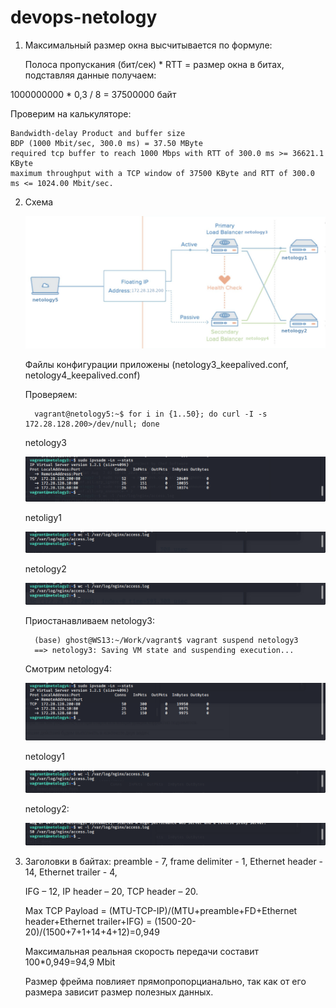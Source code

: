 

# devops-netology

1. Максимальный размер окна высчитывается по формуле:
   
   Полоса пропускания (бит/сек) * RTT = размер окна в битах, подставляя данные получаем:

  1000000000 * 0,3 / 8 = 37500000 байт

  Проверим на калькуляторе:

    Bandwidth-delay Product and buffer size
    BDP (1000 Mbit/sec, 300.0 ms) = 37.50 MByte
    required tcp buffer to reach 1000 Mbps with RTT of 300.0 ms >= 36621.1 KByte
    maximum throughput with a TCP window of 37500 KByte and RTT of 300.0 ms <= 1024.00 Mbit/sec.



2. Схема 

   ![Screenshot](/images/schema.png)

   Файлы конфигурации приложены (netology3_keepalived.conf, netology4_keepalived.conf)

   Проверяем:
      
         vagrant@netology5:~$ for i in {1..50}; do curl -I -s 172.28.128.200>/dev/null; done

   netology3

   ![Screenshot](/images/screen_netology3.png)

   netoligy1

   ![Screenshot](/images/screen_netology1.png)

   netology2

   ![Screenshot](/images/screen_netology2.png)

   Приостанавливаем netology3:

         (base) ghost@WS13:~/Work/vagrant$ vagrant suspend netology3
         ==> netology3: Saving VM state and suspending execution...
   
   Смотрим netology4:

   ![Screenshot](/images/screen_netology4.png)

   netology1

   ![Screenshot](/images/screen_netology1_2.png)

   netology2:

   ![Screenshot](images/screen_netology2_2.png)
   


3. Заголовки в байтах: preamble - 7, frame delimiter - 1, Ethernet header - 14, Ethernet trailer - 4,
   
   IFG – 12, IP header – 20, TCP header – 20.

   Max TCP Payload = (MTU-TCP-IP)/(MTU+preamble+FD+Ethernet header+Ethernet trailer+IFG) = (1500-20-20)/(1500+7+1+14+4+12)=0,949

   Максимальная реальная скорость передачи составит 100*0,949=94,9 Mbit

   Размер фрейма повлияет прямопропорцианально, так как от его размера зависит размер полезных данных.




